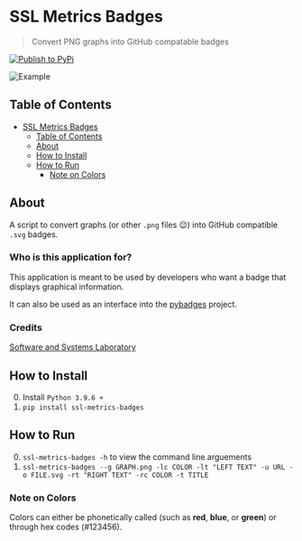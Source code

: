# SSL Metrics Badges

> Convert PNG graphs into GitHub compatable badges

[![Publish to PyPi](https://github.com/SoftwareSystemsLaboratory/ssl-metrics-badges/actions/workflows/pypi.yml/badge.svg)](https://github.com/SoftwareSystemsLaboratory/ssl-metrics-badges/actions/workflows/pypi.yml)

![Example](tests/badge.svg)

## Table of Contents

- [SSL Metrics Badges](#ssl-metrics-badges)
  - [Table of Contents](#table-of-contents)
  - [About](#about)
  - [How to Install](#how-to-install)
  - [How to Run](#how-to-run)
    - [Note on Colors](#note-on-colors)

## About

A script to convert graphs (or other `.png` files 😉) into GitHub compatible `.svg` badges.

### Who is this application for?

This application is meant to be used by developers who want a badge that displays graphical information.

It can also be used as an interface into the [pybadges](https://github.com/google/pybadges) project.

### Credits

[Software and Systems Laboratory](https://github.com/SoftwareSystemsLaboratory)

## How to Install

0. Install `Python 3.9.6 +`
1. `pip install ssl-metrics-badges`

## How to Run

0. `ssl-metrics-badges -h` to view the command line arguements
1. `ssl-metrics-badges --g GRAPH.png -lc COLOR -lt "LEFT TEXT" -u URL -o FILE.svg -rt "RIGHT TEXT" -rc COLOR -t TITLE`

### Note on Colors

Colors can either be phonetically called (such as **red**, **blue**, or **green**) or through hex codes (#123456).

